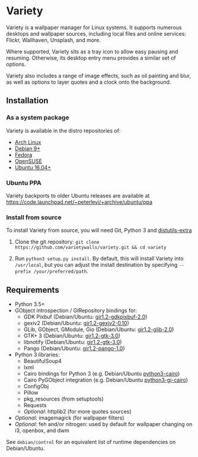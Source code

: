 # Variety

Variety is a wallpaper manager for Linux systems. It supports numerous desktops
and wallpaper sources, including local files and online services: Flickr,
Wallhaven, Unsplash, and more.

Where supported, Variety sits as a tray icon to allow easy pausing and resuming.
Otherwise, its desktop entry menu provides a similar set of options.

Variety also includes a range of image effects, such as oil painting and blur,
as well as options to layer quotes and a clock onto the background.

## Installation

### As a system package

Variety is available in the distro repositories of:

- [Arch Linux](https://www.archlinux.org/packages/community/any/variety/)
- [Debian 9+](https://packages.debian.org/search?keywords=variety)
- [Fedora](https://www.rpmfind.net/linux/rpm2html/search.php?query=variety)
- [OpenSUSE](https://software.opensuse.org/package/variety?search_term=variety)
- [Ubuntu 16.04+](https://packages.ubuntu.com/search?keywords=variety)

### Ubuntu PPA
Variety backports to older Ubuntu releases are available at https://code.launchpad.net/~peterlevi/+archive/ubuntu/ppa

### Install from source
To install Variety from source, you will need Git, Python 3 and [distutils-extra](https://launchpad.net/python-distutils-extra)

1. Clone the git repository: `git clone https://github.com/varietywalls/variety.git && cd variety`

2. Run `python3 setup.py install`. By default, this will install Variety into `/usr/local`, but you can adjust the install destination by specifying `--prefix /your/preferred/path`.

## Requirements
- Python 3.5+
- GObject introspection / GIRepository bindings for:
    - GDK Pixbuf (Debian/Ubuntu: [gir1.2-gdkpixbuf-2.0](https://packages.debian.org/sid/gir1.2-gdkpixbuf-2.0))
    - gexiv2 (Debian/Ubuntu: [gir1.2-gexiv2-0.10](https://packages.debian.org/sid/gir1.2-gexiv2-0.10))
    - GLib, GObject, GModule, Gio (Debian/Ubuntu: [gir1.2-glib-2.0](https://packages.debian.org/sid/gir1.2-glib-2.0))
    - GTK+ 3 (Debian/Ubuntu: [gir1.2-gtk-3.0](https://packages.debian.org/sid/gir1.2-gtk-3.0))
    - libnotify (Debian/Ubuntu: [gir1.2-gtk-3.0](https://packages.debian.org/sid/gir1.2-gtk-3.0))
    - Pango (Debian/Ubuntu: [gir1.2-pango-1.0](https://packages.debian.org/sid/gir1.2-pango-1.0))
- Python 3 libraries:
    - BeautifulSoup4
    - lxml
    - Cairo bindings for Python 3 (e.g. Debian/Ubuntu [python3-cairo](https://packages.debian.org/sid/python3-cairo))
    - Cairo PyGObject integration (e.g. Debian/Ubuntu [python3-gi-cairo](https://packages.debian.org/sid/python3-gi-cairo))
    - ConfigObj
    - Pillow
    - pkg_resources (from setuptools)
    - Requests
    - *Optional*: httplib2 (for more quotes sources)
- *Optional*: imagemagick (for wallpaper filters)
- *Optional*: feh and/or nitrogen: used by default for wallpaper changing on i3, openbox, and dwm

See `debian/control` for an equivalent list of runtime dependencies on Debian/Ubuntu.
